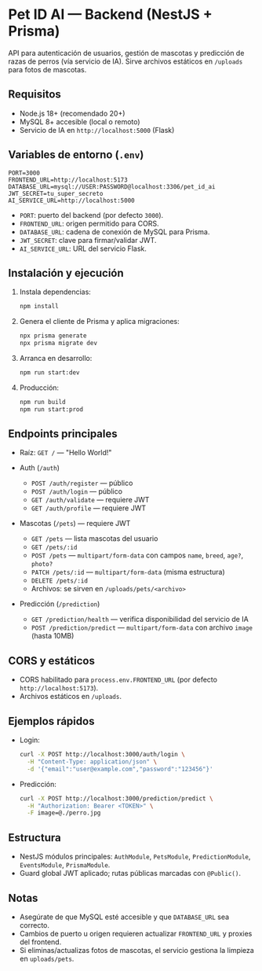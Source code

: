 # Pet ID AI — Backend (NestJS + Prisma)

API para autenticación de usuarios, gestión de mascotas y predicción de razas de perros (vía servicio de IA). Sirve archivos estáticos en `/uploads` para fotos de mascotas.

## Requisitos

- Node.js 18+ (recomendado 20+)
- MySQL 8+ accesible (local o remoto)
- Servicio de IA en `http://localhost:5000` (Flask)

## Variables de entorno (`.env`)

```env
PORT=3000
FRONTEND_URL=http://localhost:5173
DATABASE_URL=mysql://USER:PASSWORD@localhost:3306/pet_id_ai
JWT_SECRET=tu_super_secreto
AI_SERVICE_URL=http://localhost:5000
```

- `PORT`: puerto del backend (por defecto `3000`).
- `FRONTEND_URL`: origen permitido para CORS.
- `DATABASE_URL`: cadena de conexión de MySQL para Prisma.
- `JWT_SECRET`: clave para firmar/validar JWT.
- `AI_SERVICE_URL`: URL del servicio Flask.

## Instalación y ejecución

1. Instala dependencias:
   ```bash
   npm install
   ```
2. Genera el cliente de Prisma y aplica migraciones:
   ```bash
   npx prisma generate
   npx prisma migrate dev
   ```
3. Arranca en desarrollo:
   ```bash
   npm run start:dev
   ```
4. Producción:
   ```bash
   npm run build
   npm run start:prod
   ```

## Endpoints principales

- Raíz: `GET /` — "Hello World!"

- Auth (`/auth`)
  - `POST /auth/register` — público
  - `POST /auth/login` — público
  - `GET /auth/validate` — requiere JWT
  - `GET /auth/profile` — requiere JWT

- Mascotas (`/pets`) — requiere JWT
  - `GET /pets` — lista mascotas del usuario
  - `GET /pets/:id`
  - `POST /pets` — `multipart/form-data` con campos `name`, `breed`, `age?`, `photo?`
  - `PATCH /pets/:id` — `multipart/form-data` (misma estructura)
  - `DELETE /pets/:id`
  - Archivos: se sirven en `/uploads/pets/<archivo>`

- Predicción (`/prediction`)
  - `GET /prediction/health` — verifica disponibilidad del servicio de IA
  - `POST /prediction/predict` — `multipart/form-data` con archivo `image` (hasta 10MB)

## CORS y estáticos

- CORS habilitado para `process.env.FRONTEND_URL` (por defecto `http://localhost:5173`).
- Archivos estáticos en `/uploads`.

## Ejemplos rápidos

- Login:
  ```bash
  curl -X POST http://localhost:3000/auth/login \
    -H "Content-Type: application/json" \
    -d '{"email":"user@example.com","password":"123456"}'
  ```
- Predicción:
  ```bash
  curl -X POST http://localhost:3000/prediction/predict \
    -H "Authorization: Bearer <TOKEN>" \
    -F image=@./perro.jpg
  ```

## Estructura

- NestJS módulos principales: `AuthModule`, `PetsModule`, `PredictionModule`, `EventsModule`, `PrismaModule`.
- Guard global JWT aplicado; rutas públicas marcadas con `@Public()`.

## Notas

- Asegúrate de que MySQL esté accesible y que `DATABASE_URL` sea correcto.
- Cambios de puerto u origen requieren actualizar `FRONTEND_URL` y proxies del frontend.
- Si eliminas/actualizas fotos de mascotas, el servicio gestiona la limpieza en `uploads/pets`.
